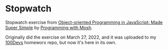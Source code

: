 # Stopwatch
<p>Stopwatch exercise from <a href="https://www.youtube.com/watch?v=PFmuCDHHpwk" target="_blank">Object-oriented Programming in JavaScript: Made Super Simple</a> by <a href="https://www.youtube.com/channel/UCWv7vMbMWH4-V0ZXdmDpPBA" target="_blank">Programming with Mosh</a>.</p>
<p>Originally did the exercise on March 27, 2022, and it was uploaded to my <a href="https://github.com/FRUHD/100Devs" target="_blank">100Devs</a> homeworx repo, but now it's here in its own.
